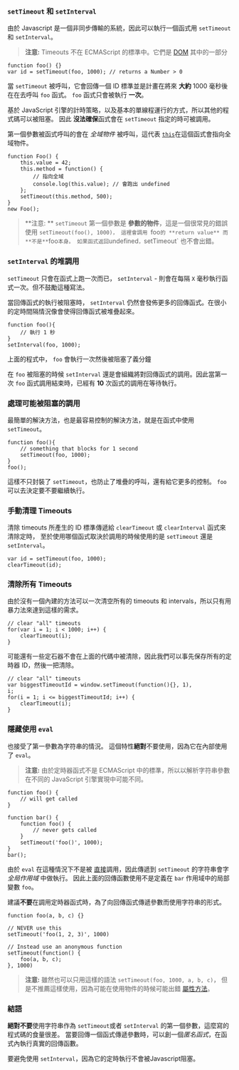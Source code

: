 ### `setTimeout` 和 `setInterval`

由於 Javascript 是一個非同步傳輸的系統，因此可以執行一個函式用 `setTimeout` 和 `setInterval`。

> **注意:** Timeouts 不在 ECMAScript 的標準中。它們是 [DOM][1] 其中的一部分

    function foo() {}
    var id = setTimeout(foo, 1000); // returns a Number > 0

當 `setTimeout` 被呼叫，它會回傳一個 ID 標準並是計畫在將來 **大約** 1000 毫秒後在在去呼叫 `foo` 函式。
`foo` 函式只會被執行 **一次**。

基於 JavaScript 引擎的計時策略，以及基本的單線程運行的方式，所以其他的程式碼可以被阻塞。
因此 **沒法確保**函式會在 `setTimeout` 指定的時可被調用。

第一個參數被函式呼叫的會在 *全域物件* 被呼叫，這代表 [`this`](#function.this)在這個函式會指向全域物件。

    function Foo() {
        this.value = 42;
        this.method = function() {
            // 指向全域
            console.log(this.value); // 會跑出 undefined
        };
        setTimeout(this.method, 500);
    }
    new Foo();

> **注意: ** `setTimeout` 第一個參數是 **參數的物件**，這是一個很常見的錯誤使用 `setTimeout(foo(), 1000)，
> 這裡會調用 `foo` 的 **return value** 而 **不是** `foo` 本身。
> 如果函式返回 `undefined` ， `setTimeout` 也不會出錯。

### `setInterval` 的堆調用

`setTimeout` 只會在函式上跑一次而已， `setInterval` - 則會在每隔 `X` 毫秒執行函式一次。但不鼓勵這種寫法。

當回傳函式的執行被阻塞時， `setInterval` 仍然會發佈更多的回傳函式。在很小的定時間隔情況像會使得回傳函式被堆疊起來。

    function foo(){
        // 執行 1 秒
    }
    setInterval(foo, 1000);

上面的程式中， `foo` 會執行一次然後被阻塞了義分鐘

在 `foo` 被阻塞的時候 `setInterval` 還是會組織將對回傳函式的調用。因此當第一次 `foo` 函式調用結束時，已經有 **10** 次函式的調用在等待執行。

### 處理可能被阻塞的調用

最簡單的解決方法，也是最容易控制的解決方法，就是在函式中使用 `setTimeout`。

    function foo(){
        // something that blocks for 1 second
        setTimeout(foo, 1000);
    }
    foo();

這樣不只封裝了 `setTimeout`，也防止了堆疊的呼叫，還有給它更多的控制。 `foo` 可以去決定要不要繼續執行。

### 手動清理 Timeouts

清除 timeouts 所產生的 ID 標準傳遞給 `clearTimeout` 或 `clearInterval` 函式來清除定時，
至於使用哪個函式取決於調用的時候使用的是 `setTimeout` 還是 `setInterval`。

    var id = setTimeout(foo, 1000);
    clearTimeout(id);

### 清除所有 Timeouts

由於沒有一個內建的方法可以一次清空所有的 timeouts 和 intervals，所以只有用暴力法來達到這樣的需求。

    // clear "all" timeouts
    for(var i = 1; i < 1000; i++) {
        clearTimeout(i);
    }

可能還有一些定石器不會在上面的代碼中被清除，因此我們可以事先保存所有的定時器 ID，然後一把清除。


    // clear "all" timeouts
    var biggestTimeoutId = window.setTimeout(function(){}, 1),
    i;
    for(i = 1; i <= biggestTimeoutId; i++) {
        clearTimeout(i);
    }

### 隱藏使用 `eval`

也接受了第一參數為字符串的情況。
這個特性**絕對**不要使用，因為它在內部使用了 `eval`。

> **注意:** 由於定時器函式不是 ECMAScript 中的標準，所以以解析字符串參數在不同的 JavaScript 引擎實現中可能不同。

    function foo() {
        // will get called
    }

    function bar() {
        function foo() {
            // never gets called
        }
        setTimeout('foo()', 1000);
    }
    bar();

由於 `eval` 在這種情況下不是被 [直接](#core.eval)調用，因此傳遞到 `setTimeout` 的字符串會字 *全局作用域* 中做執行。
因此上面的回傳函數使用不是定義在 `bar` 作用域中的局部變數 `foo`。

建議**不要**在調用定時器函式時，為了向回傳函式傳遞參數而使用字符串的形式。

    function foo(a, b, c) {}
    
    // NEVER use this
    setTimeout('foo(1, 2, 3)', 1000)

    // Instead use an anonymous function
    setTimeout(function() {
        foo(a, b, c);
    }, 1000)

> **注意:** 雖然也可以只用這樣的語法 `setTimeout(foo, 1000, a, b, c)`，
>但是不推薦這樣使用，因為可能在使用物件的時候可能出錯 [屬性方法](#function.this)。

### 結語

**絕對不要**使用字符串作為 `setTimeout`或者 `setInterval` 的第一個參數，這麼寫的程式碼的食量很差。
當要回傳一個函式傳遞參數時，可以創一個*匿名函式*，在函式內執行真實的回傳函數。

要避免使用 `setInterval`，因為它的定時執行不會被Javascript阻塞。

[1]: http://en.wikipedia.org/wiki/Document_Object_Model "Document Object Model"

